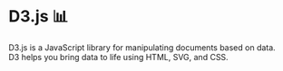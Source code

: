 # D3.js 📊 
D3.js is a JavaScript library for manipulating documents based on data. </br>
D3 helps you bring data to life using HTML, SVG, and CSS. 
